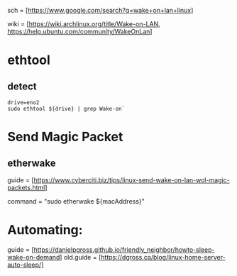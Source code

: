 sch = [https://www.google.com/search?q=wake+on+lan+linux]

wiki = [https://wiki.archlinux.org/title/Wake-on-LAN, https://help.ubuntu.com/community/WakeOnLan]

# ethtool
## detect
```
drive=eno2
sudo ethtool ${drive} | grep Wake-on`
```

# Send Magic Packet
## etherwake
guide = [https://www.cyberciti.biz/tips/linux-send-wake-on-lan-wol-magic-packets.html]

command = "sudo etherwake ${macAddress}"

# Automating:
guide = [https://danielpgross.github.io/friendly_neighbor/howto-sleep-wake-on-demand]
old.guide = [https://dgross.ca/blog/linux-home-server-auto-sleep/]
